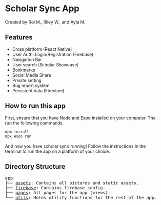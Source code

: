   # Scholar Sync App

Created by Roi M., Riley W., and Ayla M.

## Features

- Cross platform (React Native)
- User Auth: Login/Registration (Firebase)
- Navigation Bar
- User search (Scholar Showcase)
- Bookmarks
- Social Media Share
- Private setting
- Bug report system
- Persistent data (Firestore)

## How to run this app

First, ensure that you have Node and Expo installed on your computer. The run the following commands.

`npm install` <br/>
`npx expo run`<br/><br/>
And now you have scholar sync running! Follow the instructions in the terminal to run the app on a platform of your choice.

## Directory Structure

<pre>
app
├── <a href="app/assets">assets</a>: Contains all pictures and static assets.
├── <a href="app/firebase">firebase</a>: Contains firebase config.
├── <a href="app/pages">pages</a>: All pages for the app (views).
└── <a href="app/utils">utils</a>: Holds utility functions for the rest of the app.
</pre>
